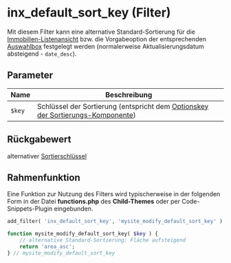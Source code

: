# inx_default_sort_key (Filter)

Mit diesem Filter kann eine alternative Standard-Sortierung für die [Immobilien-Listenansicht](/komponenten/liste) bzw. die Vorgabeoption der entsprechenden [Auswahlbox](/komponenten/sortierung) festgelegt werden (normalerweise Aktualisierungsdatum absteigend - `date_desc`).

## Parameter

| Name | Beschreibung |
| ---- | ------------ |
| `$key` | Schlüssel der Sortierung (entspricht dem [Optionskey der Sortierungs-Komponente](/komponenten/sortierung#standard-optionen)) |

## Rückgabewert

alternativer [Sortierschlüssel](/komponenten/sortierung#standard-optionen)

## Rahmenfunktion

Eine Funktion zur Nutzung des Filters wird typischerweise in der folgenden Form in der Datei **functions.php** des **Child-Themes** oder per Code-Snippets-Plugin eingebunden.

```php
add_filter( 'inx_default_sort_key', 'mysite_modify_default_sort_key' );

function mysite_modify_default_sort_key( $key ) {
	// alternative Standard-Sortierung: Fläche aufsteigend
	return 'area_asc';
} // mysite_modify_default_sort_key
```